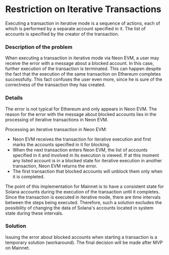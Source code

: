 # Restriction on Iterative Transactions

Executing a transaction in iterative mode is a sequence of actions, each of which is performed by a separate account specified in it. The list of accounts is specified by the creator of the transaction.

### Description of the problem
When executing a transaction in iterative mode via Neon EVM, a user may receive the error with a message about a blocked account. In this case, further execution of the transaction is terminated. This can happen despite the fact that the execution of the same transaction on Ethereum completes successfully. This fact confuses the user even more, since he is sure of the correctness of the transaction they has created.

### Details
The error is not typical for Ethereum and only appears in Neon EVM. The reason for the error with the message about blocked accounts lies in the processing of iterative transactions in Neon EVM.

Processing an iterative transaction in Neon EVM:
  * Neon EVM receives the transaction for iterative execution and first marks the accounts specified in it for blocking.
  * When the next transaction enters Neon EVM, the list of accounts specified in it and involved in its execution is viewed. If at this moment any listed account is in a blocked state for iterative execution in another transaction, Neon EVM returns the error.
  * The first transaction that blocked accounts will unblock them only when it is completed.

The point of this implementation for Mainnet is to have a consistent state for Solana accounts during the execution of the transaction until it completes. Since the transaction is executed in iterative mode, there are time intervals between the steps being executed. Therefore, such a solution excludes the possibility of changing the data of Solana's accounts located in system state during these intervals.

### Solution
Issuing the error about blocked accounts when starting a transaction is a temporary solution (workaround). The final decision will be made after MVP on Mainnet.